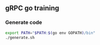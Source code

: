 ## gRPC go training

### Generate code
```bash
export PATH="$PATH:$(go env GOPATH)/bin"
./generate.sh
```